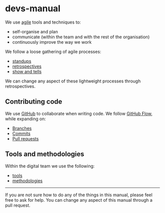 # devs-manual

We use [agile](https://en.wikipedia.org/wiki/Agile_software_development) tools and techniques to:

* self-organise and plan
* communicate (within the team and with the rest of the organisation)
* continuously improve the way we work

We follow a loose gathering of agile processes:

* [standups](standup.md)
* [retrospectives](retrospective.md)
* [show and tells](show_and_tell.md)

We can change any aspect of these lightweight processes through retrospectives.

## Contributing code

We use [GitHub](https://github.com/) to collaborate when writing code. We follow [GitHub Flow](https://guides.github.com/introduction/flow/), while expanding on:

* [Branches](branches.md)
* [Commits](commits.md)
* [Pull requests](pull-requests.md)

## Tools and methodologies

Within the digital team we use the following:

* [tools](tools.md)
* [methodologies](methodologies)

---

If you are not sure how to do any of the things in this manual, please feel free to ask for help. You can change any aspect of this manual through a pull request.
